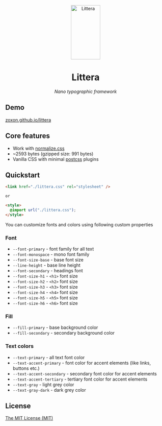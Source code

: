 <p align="center">
  <img src="./logo.svg" width="92" height="170" alt="Littera" />
</p>

<h1 align="center">
  Littera
</h1>

<p align="center">
  <em>Nano typographic framework</em>
</p>

## Demo

[zoxon.github.io/littera](http://zoxon.github.io/littera/)

## Core features

- Work with [normalize.css](https://github.com/necolas/normalize.css)
- ~2593 bytes (gzipped size: 991 bytes)
- Vanilla CSS with minimal [postcss](https://postcss.org/) plugins

## Quickstart

```html
<link href="./littera.css" rel="stylesheet" />

or

<style>
  @import url("./littera.css");
</style>
```

You can customize fonts and colors using following custom properties

### Font

- `--font-primary` - font family for all text
- `--font-monospace` - mono font family
- `--font-size-base` - base font size
- `--line-height` - base line height
- `--font-secondary` - headings font
- `--font-size-h1` - `<h1>` font size
- `--font-size-h2` - `<h2>` font size
- `--font-size-h3` - `<h3>` font size
- `--font-size-h4` - `<h4>` font size
- `--font-size-h5` - `<h5>` font size
- `--font-size-h6` - `<h6>` font size

### Fill

- `--fill-primary` - base background color
- `--fill-secondary` - secondary background color

### Text colors

- `--text-primary` - all text font color
- `--text-accent-primary` - font color for accent elements (like links, buttons etc.)
- `--text-accent-secondary` - secondary font color for accent elements
- `--text-accent-tertiary` - tertiary font color for accent elements
- `--text-gray` - light grey color
- `--text-gray-dark` - dark grey color

## License

[The MIT License (MIT)](LICENSE)
